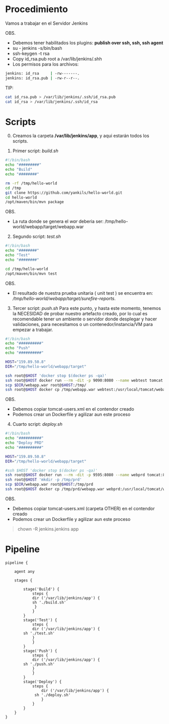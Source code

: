 Procedimiento
================
Vamos a trabajar en el Servidor Jenkins

OBS.

* Debemos tener habilitados los plugins: **publish over ssh, ssh, ssh agent**
* su - jenkins -s/bin/bash
* ssh-keygen -t rsa
* Copy id_rsa.pub root a /var/lib/jenkins/.shh
* Los permisos para los archivos:
 ```sh
 jenkins: id_rsa     | -rw-------.
 jenkins: id_rsa.pub | -rw-r--r--.
 ```
 TIP:
```sh
cat id_rsa.pub > /var/lib/jenkins/.ssh/id_rsa.pub
cat id_rsa > /var/lib/jenkins/.ssh/id_rsa
```

# Scripts
0. Creamos la carpeta **/var/lib/jenkins/app**, y aqui estarán todos los scripts.

1. Primer script: *build.sh*
```sh
#!/bin/bash
echo "#########"
echo "Build"
echo "########"

rm -rf /tmp/hello-world
cd /tmp
git clone https://github.com/yankils/hello-world.git
cd hello-world
/opt/maven/bin/mvn package
```
OBS.
* La ruta donde se genera el *war* deberia ser: /tmp/hello-world/webapp/target/webapp.war

2. Segundo script: *test.sh* 
```sh
#!/bin/bash
echo "########"
echo "Test"
echo "########"

cd /tmp/hello-world
/opt/maven/bin/mvn test
```
OBS.
* El resultado de nuestra prueba unitaria ( unit test ) se encuentra en: */tmp/hello-world/webapp/target/surefire-reports*.


3. Tercer script:  *push.sh*
Para este punto, y hasta este momento, tenemos la NECESIDAD de probar nuestro artefacto creado, por lo cual es recomendable tener un ambiente o servidor
donde desplegar y hacer validaciones, para necesitamos o un contenedor/instancia/VM para empezar a trabajar.
```sh
#!/bin/bash
echo "##########"
echo "Push"
echo "##########"

HOST="159.89.50.8"
DIR="/tmp/hello-world/webapp/target"

ssh root@$HOST 'docker stop $(docker ps -qa)'
ssh root@$HOST docker run --rm -dit -p 9090:8080 --name webtest tomcat:8.5
scp $DIR/webapp.war root@$HOST:/tmp/
ssh root@$HOST docker cp /tmp/webapp.war webtest:/usr/local/tomcat/webapps/

```
OBS.
* Debemos copiar tomcat-users.xml en el contendor creado
* Podemos crear un Dockerfile y agilizar aun este proceso

4. Cuarto script: *deploy.sh*
```sh
#!/bin/bash
echo "##########"
echo "Deploy PRD"
echo "##########"

HOST="159.89.50.8"
DIR="/tmp/hello-world/webapp/target"

#ssh $HOST 'docker stop $(docker ps -qa)'
ssh root@$HOST docker run --rm -dit -p 9595:8080 --name webprd tomcat:8.5
ssh root@$HOST 'mkdir -p /tmp/prd'
scp $DIR/webapp.war root@$HOST:/tmp/prd
ssh root@$HOST docker cp /tmp/prd/webapp.war webprd:/usr/local/tomcat/webapps/
```
OBS.
* Debemos copiar tomcat-users.xml (carpeta OTHER) en el contendor creado
* Podemos crear un Dockerfile y agilizar aun este proceso
> chown -R jenkins.jenkins app 

# Pipeline
```
pipeline {

    agent any

    stages {

        stage('Build') { 
            steps {
            dir ('/var/lib/jenkins/app') { 
            sh './build.sh'
             }
            } 
        }                        
        stage('Test') {
            steps {
            dir ('/var/lib/jenkins/app') {
		sh './test.sh'
            }
            }
        }
        stage('Push') {
            steps {
            dir ('/var/lib/jenkins/app') {
		sh './push.sh'
            }
            }
        }
        stage('Deploy') {
            steps {
                dir ('/var/lib/jenkins/app') {
    	     sh './deploy.sh'
                }
            }
        }
    }
}
```
